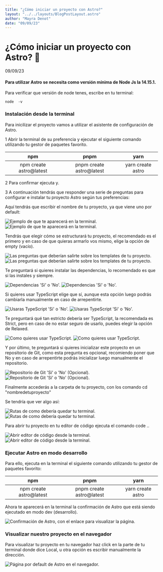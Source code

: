 ```yaml
---
title: "¿Cómo iniciar un proyecto con Astro?"
layout: "../../layouts/BlogPostLayout.astro"
author: "Mayra Denot"
date: "09/09/23"
---
```


# ¿Cómo iniciar un proyecto con Astro? 🚀

09/09/23

#### Para utilizar Astro se necesita como versión mínima de Node Js la 14.15.1.

Para verificar que versión de node tenes, escribe en tu terminal:

<span class="node-astro">

```
node  -v
```
</span>

### <a id="1"></a> Instalación desde la terminal

Para inicilizar el proyecto vamos a utilizar el asistente de configuración de Astro.

<span class="list">1</span> Abrir la terminal de su preferencia y ejecutar el siguiente comando utilizando tu gestor de paquetes favorito.

<span>npm</span>        | <span>pnpm</span>        | <span>yarn</span>  |
:---------------------: | :----------------------: | :----------------: |
npm create astro@latest | pnpm create astro@latest | yarn create astro  |

<span class="list">2</span> Para confirmar ejecuta <span class="strong">y</span>.

<span class="list">3</span> A continuación tendrás que responder una serie de preguntas para configurar e instalar tu proyecto Astro según tus preferencias:

Aquí tendrás que escribir el nombre de tu proyecto, ya que viene uno por default:

![Ejemplo de que te aparecerá en la terminal.](/assets/Astro1.png)
![Ejemplo de que te aparecerá en la terminal.](/assets/Astro1.png)

Tendrás que elegir cómo se estructurará tu proyecto, el recomendado es el primero y en caso de que quieras armarlo vos mismo, elige la opción de empty (vacío).

![Las preguntas que deberían salirte sobre los templates de tu proyecto.](/assets/Astro2.png)
![Las preguntas que deberían salirte sobre los templates de tu proyecto.](/assets/Astro2.png)

Te preguntará si quieres instalar las dependencias, lo recomendado es que si las instales y siempre.

![Dependencias 'Si' o 'No'.](/assets/Astro3.png)
![Dependencias 'Si' o 'No'.](/assets/Astro3.png)

Si quieres usar TypeScript elige que sí, aunque esta opción luego podrás cambiarla manualmente en caso de arrepentirte.

![Usaras TypeScript 'Si' o 'No'.](/assets/Astro4.png)
![Usaras TypeScript 'Si' o 'No'.](/assets/Astro4.png)

Te preguntará qué tan estricto debería ser TypeScript, la recomendada es Strict, pero en caso de no estar seguro de usarlo, puedes elegir la opción de Relaxed.

![Como quieres usar TypeScript.](/assets/Astro5.png)
![Como quieres usar TypeScript.](/assets/Astro5.png)

Y por último, te preguntará si quieres inicializar este proyecto en un repositorio de Git, como esta pregunta es opcional, recomiendo poner que No y en caso de arrepentirte podrás inicializar luego manualmente el repositorio.

![Repositorio de Git 'Si' o 'No' (Opcional).](/assets/Astro6.png)
![Repositorio de Git 'Si' o 'No' (Opcional).](/assets/Astro6.png)

Finalmente accederás a la carpeta de tu proyecto, con los comando cd <span class="strong">"nombredetuproyecto"</span>

Se tendría que ver algo así:

![Rutas de como debería quedar tu terminal.](/assets/Astro8.png)
![Rutas de como debería quedar tu terminal.](/assets/Astro8.png)

Para abrir tu proyecto en tu editor de código ejecuta el comando <span class="strong">code .</span>.

![Abrir editor de código desde la terminal.](/assets/Astro7.png)
![Abrir editor de código desde la terminal.](/assets/Astro7.png)

### <a id="2"></a> Ejecutar Astro en modo desarrollo

Para ello, ejecuta en la terminal el siguiente comando utilizando tu gestor de paquetes favorito:

<span>npm</span>        | <span>pnpm</span>        | <span>yarn</span>  |
:---------------------: | :----------------------: | :----------------: |
npm create astro@latest | pnpm create astro@latest | yarn create astro  |

Ahora te aparecerá en la terminal la confirmación de Astro que está siendo ejecutado en modo dev (desarrollo).

![Confirmación de Astro, con el enlace para visualizar la página.](/assets/Astro9.png)

### <a id="3"></a> Visualizar nuestro proyecto en el navegador

Para visualizar tu proyecto en tu navegador haz click en la parte de tu terminal donde dice Local, u otra opción es escribir manualmente la dirección.

![Página por default de Astro en el navegador.](/assets/Astro10.png)
